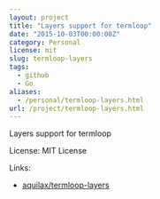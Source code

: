 ```yaml
---
layout: project
title: "Layers support for termloop"
date: "2015-10-03T00:00:00Z"
category: Personal
license: mit
slug: termloop-layers
tags:
  - github
  - Go
aliases:
  - /personal/termloop-layers.html
url: /project/termloop-layers.html
---
```


Layers support for termloop

License: MIT License

Links:

* [aquilax/termloop-layers](https://github.com/aquilax/termloop-layers)
